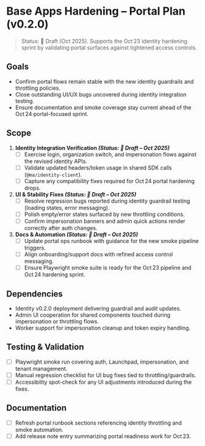 # Base Apps Hardening – Portal Plan (v0.2.0)

> Status: 📝 Draft (Oct 2025). Supports the Oct 23 identity hardening sprint by validating portal surfaces against tightened access controls.

## Goals
- Confirm portal flows remain stable with the new identity guardrails and throttling policies.
- Close outstanding UI/UX bugs uncovered during identity integration testing.
- Ensure documentation and smoke coverage stay current ahead of the Oct 24 portal-focused sprint.

## Scope
1. **Identity Integration Verification *(Status: 📝 Draft – Oct 2025)***
   - [ ] Exercise login, organization switch, and impersonation flows against the revised identity APIs.
   - [ ] Validate updated headers/token usage in shared SDK calls (`@ma/identity-client`).
   - [ ] Capture any compatibility fixes required for Oct 24 portal hardening drops.
2. **UI & Stability Fixes *(Status: 📝 Draft – Oct 2025)***
   - [ ] Resolve regression bugs reported during identity guardrail testing (loading states, error messaging).
   - [ ] Polish empty/error states surfaced by new throttling conditions.
   - [ ] Confirm impersonation banners and admin quick actions render correctly after auth changes.
3. **Docs & Automation *(Status: 📝 Draft – Oct 2025)***
   - [ ] Update portal ops runbook with guidance for the new smoke pipeline triggers.
   - [ ] Align onboarding/support docs with refined access control messaging.
   - [ ] Ensure Playwright smoke suite is ready for the Oct 23 pipeline and Oct 24 hardening sprint.

## Dependencies
- Identity v0.2.0 deployment delivering guardrail and audit updates.
- Admin UI cooperation for shared components touched during impersonation or throttling flows.
- Worker support for impersonation cleanup and token expiry handling.

## Testing & Validation
- [ ] Playwright smoke run covering auth, Launchpad, impersonation, and tenant management.
- [ ] Manual regression checklist for UI bug fixes tied to throttling/guardrails.
- [ ] Accessibility spot-check for any UI adjustments introduced during the fixes.

## Documentation
- [ ] Refresh portal runbook sections referencing identity throttling and smoke automation.
- [ ] Add release note entry summarizing portal readiness work for Oct 23.
